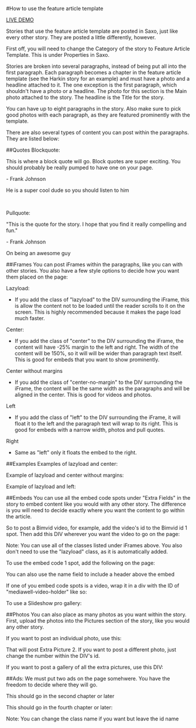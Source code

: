 #How to use the feature article template

[LIVE DEMO](http://thegazette.com/subject/news/the-harkin-legacy-20141130)

Stories that use the feature article template are posted in Saxo, just like every other story. They are posted a little differently, however.

First off, you will need to change the Category of the story to Feature Article Template. This is under Properties in Saxo.

Stories are broken into several paragraphs, instead of being put all into the first paragraph. Each paragraph becomes a chapter in the feature article template (see the Harkin story for an example) and must have a photo and a headline attached to it. The one exception is the first paragraph, which shouldn't have a photo or a headline. The photo for this section is the Main photo attached to the story. The headline is the Title for the story.

You can have up to eight paragraphs in the story. Also make sure to pick good photos with each paragraph, as they are featured prominently with the template.

There are also several types of content you can post within the paragraphs. They are listed below:

##Quotes
Blockquote:
<div class="blockquote">
<p class="quote">This is where a block quote will go. Block quotes are super exciting. You should probably be really pumped to have one on your page.</p>
<p class="attribution">- Frank Johnson</p>
<p class="detail">He is a super cool dude so you should listen to him</p>
<div class="blockquote-clear" style="clear: both;"> </div>
</div>

Pullquote:
<div class="pullquote right">
<p class="quote">"This is the quote for the story. I hope that you find it really compelling and fun."</p>
<p class="attribution">- Frank Johnson</p>
<p class="detail">On being an awesome guy</p>
</div>

##iFrames
You can post iFrames within the paragraphs, like you can with other stories. You also have a few style options to decide how you want them placed on the page:

Lazyload:
- If you add the class of "lazyload" to the DIV surrounding the iFrame, this is allow the content not to be loaded until the reader scrolls to it on the screen. This is highly recommended because it makes the page load much faster.

Center:
- If you add the class of "center" to the DIV surrounding the iFrame, the content will have -25% margin to the left and right. The width of the content will be 150%, so it will will be wider than paragraph text itself. This is good for embeds that you want to show prominently.

Center without margins
- If you add the class of "center-no-margin" to the DIV surrounding the iFrame, the content will be the same width as the paragraphs and will be aligned in the center. This is good for videos and photos.

Left
- If you add the class of "left" to the DIV surrounding the iFrame, it will float it to the left and the paragraph text will wrap to its right. This is good for embeds with a narrow width, photos and pull quotes.

Right
- Same as "left" only it floats the embed to the right.

##Examples
Examples of lazyload and center:
<div class="lazyload"><!--
<div class="center">
<iframe frameborder="0" height="325" src="http://files.gazlab.com/content-host/jm/poverty-pct-table.html" width="100%">
</div>
--></div>

Example of lazyload and center without margins:
<div class="lazyload"><!--
<div class="center-no-margin">
<iframe frameborder="0" height="325" src="http://files.gazlab.com/content-host/jm/poverty-pct-table.html" width="100%"></iframe>
</div>
--></div>

Example of lazyload and left:
<div class="lazyload"><!--
<div class="left">
<h3 style="width: 420px;">Cedar Rapids speed cameras on Interstate 380</h3>
<iframe frameborder="0" height="690" src="http://files.gazlab.com/content-host/locatormaps/map-i380-cameras.html" width="420"></iframe>
</div>
--></div>

##Embeds
You can use all the embed code spots under "Extra Fields" in the story to embed content like you would with any other story. The difference is you will need to decide exactly where you want the content to go within the article.

So to post a Bimvid video, for example, add the video's id to the Bimvid id 1 spot. Then add this DIV wherever you want the video to go on the page:
<div id="bimvidid1" class="center"></div>

Note: You can use all of the classes listed under iFrames above. You also don't need to use the "lazyload" class, as it is automatically added.

To use the embed code 1 spot, add the following on the page:
<div id="embedcode1" class="center-no-margin"></div>

You can also use the name field to include a header above the embed

If one of you  embed code spots is a video, wrap it in a div with the ID of "mediawell-video-holder" like so:
<div id="mediawell-video-holder">
<script src='http://player.bimvid.com/v2/vp/kcrg/108d438a60eca86718f298c7aaf78738fc2b95ec'></script>
</div>

To use a Slideshow pro gallery:
<div id="slideshowproid" class="center"></div>

##Photos
You can also place as many photos as you want within the story. First, upload the photos into the Pictures section of the story, like you would any other story.

If you want to post an individual photo, use this:
<div id="extrapicture2" class="extrapicture_ind right"></div>

That will post Extra Picture 2. If you want to post a different photo, just change the number within the DIV's id.

If you want to post a gallery of all the extra pictures, use this DIV:
<div id="extrapictures" class="center"></div>

##Ads:
We must put two ads on the page somehwere. You have the freedom to decide where they will go. 

This should go in the second chapter or later
<div id="ad-medrec-top" class="right">
<script type="text/javascript">
googletag.cmd.push(function() { googletag.display('ad-medrec-top'); });
</script>
</div>

This should go in the fourth chapter or later:
<div id="ad-medrec-bottom" class="left">
<script type="text/javascript">
googletag.cmd.push(function() { googletag.display('ad-medrec-bottom'); });
</script>
</div>

Note: You can change the class name if you want but leave the id name